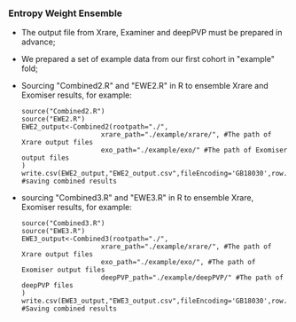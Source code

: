 ### Entropy Weight Ensemble

* The output file from Xrare, Examiner and deepPVP must be prepared in advance;

* We prepared a set of example data from our first cohort in "example" fold;

* Sourcing "Combined2.R" and "EWE2.R" in R to ensemble Xrare and Exomiser results, for example:

  ~~~
  source("Combined2.R")
  source("EWE2.R")
  EWE2_output<-Combined2(rootpath="./", 
                      xrare_path="./example/xrare/", #The path of Xrare output files
                      exo_path="./example/exo/" #The path of Exomiser output files
  )
  write.csv(EWE2_output,"EWE2_output.csv",fileEncoding='GB18030',row.names=False) #saving combined results
  ~~~

* sourcing "Combined3.R" and "EWE3.R" in R to ensemble Xrare, Exomiser results, for example:

  ~~~
  source("Combined3.R")
  source("EWE3.R")
  EWE3_output<-Combined3(rootpath="./", 
                      xrare_path="./example/xrare/", #The path of Xrare output files
                      exo_path="./example/exo/", #The path of Exomiser output files
                      deepPVP_path="./example/deepPVP/" #The path of deepPVP files
  )
  write.csv(EWE3_output,"EWE3_output.csv",fileEncoding='GB18030',row.names=False) #Saving combined results
  ~~~

  
